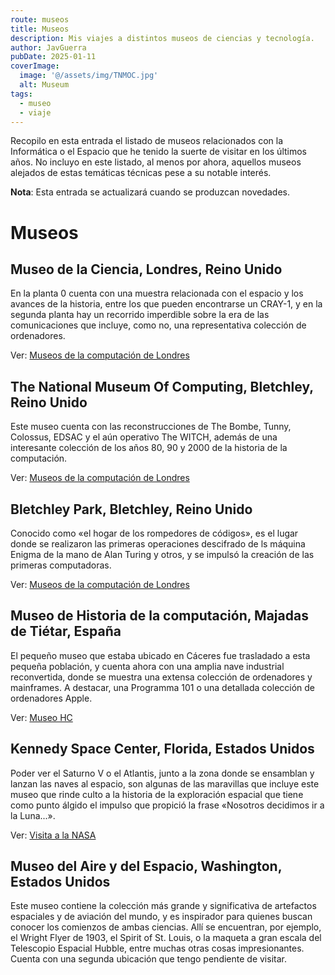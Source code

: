 ```yaml
---
route: museos
title: Museos
description: Mis viajes a distintos museos de ciencias y tecnología.
author: JavGuerra
pubDate: 2025-01-11
coverImage:
  image: '@/assets/img/TNMOC.jpg'
  alt: Museum
tags: 
  - museo
  - viaje
---
```


Recopilo en esta entrada el listado de museos relacionados con la Informática o el Espacio que he tenido la suerte de visitar en los últimos años. No incluyo en este listado, al menos por ahora, aquellos museos alejados de estas temáticas técnicas pese a su notable interés.

<span class="note">**Nota**: Esta entrada se actualizará cuando se produzcan novedades.</span>

# Museos

## Museo de la Ciencia, Londres, Reino Unido

En la planta 0 cuenta con una muestra relacionada con el espacio y los avances de la historia, entre los que pueden encontrarse un CRAY-1, y en la segunda planta hay un recorrido imperdible sobre la era de las comunicaciones que incluye, como no, una representativa colección de ordenadores.

Ver: [Museos de la computación de Londres](/blog/museos-computacion-londres)

## The National Museum Of Computing, Bletchley, Reino Unido

Este museo cuenta con las reconstrucciones de The Bombe, Tunny, Colossus, EDSAC y el aún operativo The WITCH, además de una interesante colección de los años 80, 90 y 2000 de la historia de la computación.

Ver: [Museos de la computación de Londres](/blog/museos-computacion-londres)

## Bletchley Park, Bletchley, Reino Unido

Conocido como «el hogar de los rompedores de códigos», es el lugar donde se realizaron las primeras operaciones descifrado de ls máquina Enigma de la mano de Alan Turing y otros, y se impulsó la creación de las primeras computadoras.

Ver: [Museos de la computación de Londres](/blog/museos-computacion-londres)

## Museo de Historia de la computación, Majadas de Tiétar, España

El pequeño museo que estaba ubicado en Cáceres fue trasladado a esta pequeña población, y cuenta ahora con una amplia nave industrial reconvertida, donde se muestra una extensa colección de ordenadores y mainframes. A destacar, una Programma 101 o una detallada colección de ordenadores Apple.

Ver: [Museo HC](/blog/mhc)

## Kennedy Space Center, Florida, Estados Unidos

Poder ver el Saturno V o el Atlantis, junto a la zona donde se ensamblan y lanzan las naves al espacio, son algunas de las maravillas que incluye este museo que rinde culto a la historia de la exploración espacial que tiene como punto álgido el impulso que propició la frase «Nosotros decidimos ir a la Luna...».

Ver: [Visita a la NASA](/blog/ksc-nasa)

## Museo del Aire y del Espacio, Washington, Estados Unidos

Este museo contiene la colección más grande y significativa de artefactos espaciales y de aviación del mundo, y es inspirador para quienes buscan conocer los comienzos de ambas ciencias. Allí se encuentran, por ejemplo, el Wright Flyer de 1903, el Spirit of St. Louis, o la maqueta a gran escala del Telescopio Espacial Hubble, entre muchas otras cosas impresionantes. Cuenta con una segunda ubicación que tengo pendiente de visitar.
